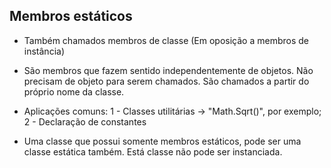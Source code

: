 ## Membros estáticos

- Também chamados membros de classe
(Em oposição a membros de instância)

- São membros que fazem sentido independentemente de objetos. Não
precisam de objeto para serem chamados. São chamados a partir do 
próprio nome da classe.

- Aplicações comuns:
1 - Classes utilitárias -> "Math.Sqrt()", por exemplo;
2 - Declaração de constantes

- Uma classe que possui somente membros estáticos, pode ser uma classe estática também.
Está classe não pode ser instanciada.



